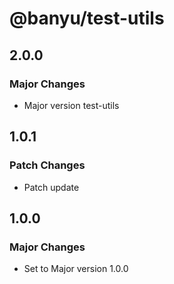 # @banyu/test-utils

## 2.0.0

### Major Changes

- Major version test-utils

## 1.0.1

### Patch Changes

- Patch update

## 1.0.0

### Major Changes

- Set to Major version 1.0.0
